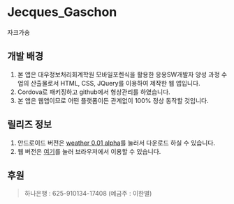 # Jecques_Gaschon
 자크가숑
 
## 개발 배경
1. 본 앱은 대우정보처리회계학원 모바일포렌식을 활용한 응용SW개발자 양성
과정 수업의 산출물로서 HTML, CSS, JQuery를 이용하여 제작한 웹 앱입니다.
2. Cordova로 패키징하고 github에서 형상관리를 하였습니다.
3. 본 앱은 웹앱이므로 어떤 플랫폼이든 관계없이 100% 정상 동작할 것입니다.

## 릴리즈 정보
1. 안드로이드 버전은 [weather 0.01 alpha](https://github.com/leehanbyeo/Jecques_Gaschon/raw/master/jacques_gaschon.apk)를 눌러서 다운로드 하실 수 있습니다.
2. 웹 버전은 [여기](http://zmsquf789.dothome.co.kr/Jecques_Gaschon)를 눌러 브라우저에서 이용할 수 있습니다.

## 후원
> 하나은행 : 625-910134-17408 (예금주 : 이한별)

